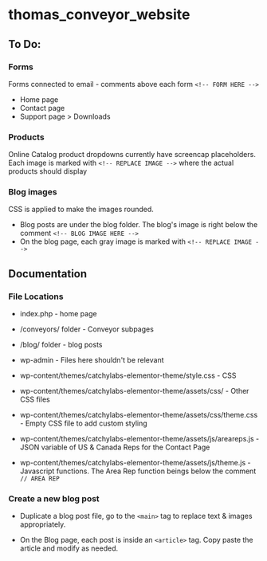 # thomas_conveyor_website

## To Do:

### Forms
Forms connected to email - comments above each form ```<!-- FORM HERE -->```
* Home page
* Contact page
* Support page > Downloads

### Products
Online Catalog product dropdowns currently have screencap placeholders.
Each image is marked with ```<!-- REPLACE IMAGE -->``` where the actual products should display

### Blog images
CSS is applied to make the images rounded.

* Blog posts are under the blog folder. The blog's image is right below the comment 
```<!-- BLOG IMAGE HERE -->```
* On the blog page, each gray image is marked with ```<!-- REPLACE IMAGE -->```

## Documentation

### File Locations

* index.php - home page
* /conveyors/ folder - Conveyor subpages
* /blog/ folder - blog posts

* wp-admin - Files here shouldn't be relevant

* wp-content/themes/catchylabs-elementor-theme/style.css - CSS
* wp-content/themes/catchylabs-elementor-theme/assets/css/ - Other CSS files
* wp-content/themes/catchylabs-elementor-theme/assets/css/theme.css - Empty CSS file to add custom styling

* wp-content/themes/catchylabs-elementor-theme/assets/js/areareps.js - JSON variable of US & Canada Reps for the Contact Page
* wp-content/themes/catchylabs-elementor-theme/assets/js/theme.js - Javascript functions. The Area Rep function beings below the comment ```// AREA REP```



### Create a new blog post
* Duplicate a blog post file, go to the ```<main>``` tag to replace text & images appropriately.

* On the Blog page, each post is inside an ```<article>``` tag. Copy paste the article and modify as needed.


